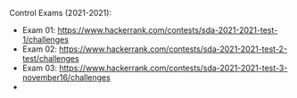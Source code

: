 Control Exams (2021-2021):
- Exam 01: https://www.hackerrank.com/contests/sda-2021-2021-test-1/challenges
- Exam 02: https://www.hackerrank.com/contests/sda-2021-2021-test-2-test/challenges
- Exam 03: https://www.hackerrank.com/contests/sda-2021-2021-test-3-november16/challenges
- 
